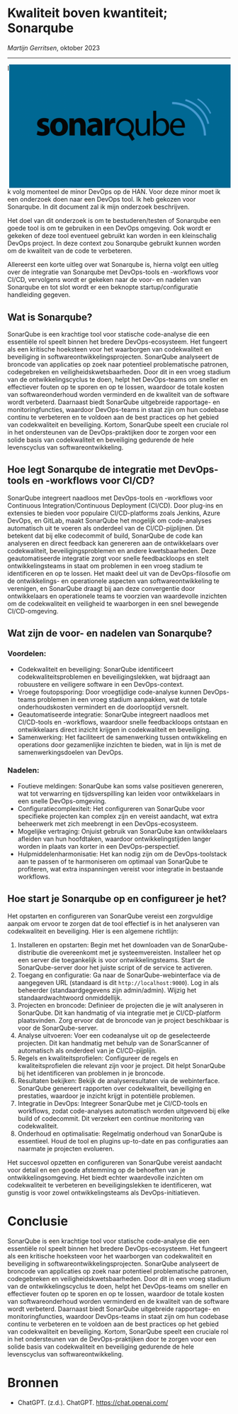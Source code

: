 <link href="style.css" rel="stylesheet"></link>

# Kwaliteit boven kwantiteit; Sonarqube

*Martijn Gerritsen*, oktober 2023
<hr>

<img src="sonarqube-logo-blue.png" width="500" style="float: right"/>

Ik volg momenteel de minor DevOps op de HAN. Voor deze minor moet ik een onderzoek doen naar een DevOps tool. Ik heb gekozen voor Sonarqube. In dit document zal ik mijn onderzoek beschrijven.

Het doel van dit onderzoek is om te bestuderen/testen of Sonarqube een goede tool is om te gebruiken in een DevOps omgeving. Ook wordt er gekeken of deze tool eventueel gebruikt kan worden in een kleinschalig DevOps project. In deze context zou Sonarqube gebruikt kunnen worden om de kwaliteit van de code te verbeteren.

Allereerst een korte uitleg over wat Sonarqube is, hierna volgt een uitleg over  de integratie van Sonarqube met DevOps-tools en -workflows voor CI/CD, vervolgens wordt er gekeken naar de voor- en nadelen van Sonarqube en tot slot wordt er een beknopte startup/configuratie handleiding gegeven.

## Wat is Sonarqube?
SonarQube is een krachtige tool voor statische code-analyse die een essentiële rol speelt binnen het bredere DevOps-ecosysteem. Het fungeert als een kritische hoeksteen voor het waarborgen van codekwaliteit en beveiliging in softwareontwikkelingsprojecten. SonarQube analyseert de broncode van applicaties op zoek naar potentieel problematische patronen, codegebreken en veiligheidskwetsbaarheden. Door dit in een vroeg stadium van de ontwikkelingscyclus te doen, helpt het DevOps-teams om sneller en effectiever fouten op te sporen en op te lossen, waardoor de totale kosten van softwareonderhoud worden verminderd en de kwaliteit van de software wordt verbeterd. Daarnaast biedt SonarQube uitgebreide rapportage- en monitoringfuncties, waardoor DevOps-teams in staat zijn om hun codebase continu te verbeteren en te voldoen aan de best practices op het gebied van codekwaliteit en beveiliging. Kortom, SonarQube speelt een cruciale rol in het ondersteunen van de DevOps-praktijken door te zorgen voor een solide basis van codekwaliteit en beveiliging gedurende de hele levenscyclus van softwareontwikkeling.

## Hoe legt Sonarqube de integratie met DevOps-tools en -workflows voor CI/CD?
SonarQube integreert naadloos met DevOps-tools en -workflows voor Continuous Integration/Continuous Deployment (CI/CD). Door plug-ins en extensies te bieden voor populaire CI/CD-platforms zoals Jenkins, Azure DevOps, en GitLab, maakt SonarQube het mogelijk om code-analyses automatisch uit te voeren als onderdeel van de CI/CD-pijplijnen. Dit betekent dat bij elke codecommit of build, SonarQube de code kan analyseren en direct feedback kan genereren aan de ontwikkelaars over codekwaliteit, beveiligingsproblemen en andere kwetsbaarheden. Deze geautomatiseerde integratie zorgt voor snelle feedbackloops en stelt ontwikkelingsteams in staat om problemen in een vroeg stadium te identificeren en op te lossen. Het maakt deel uit van de DevOps-filosofie om de ontwikkelings- en operationele aspecten van softwareontwikkeling te verenigen, en SonarQube draagt bij aan deze convergentie door ontwikkelaars en operationele teams te voorzien van waardevolle inzichten om de codekwaliteit en veiligheid te waarborgen in een snel bewegende CI/CD-omgeving.

## Wat zijn de voor- en nadelen van Sonarqube?

### Voordelen:

- Codekwaliteit en beveiliging: SonarQube identificeert codekwaliteitsproblemen en beveiligingslekken, wat bijdraagt aan robuustere en veiligere software in een DevOps-context.
- Vroege foutopsporing: Door vroegtijdige code-analyse kunnen DevOps-teams problemen in een vroeg stadium aanpakken, wat de totale onderhoudskosten vermindert en de doorlooptijd versnelt.
- Geautomatiseerde integratie: SonarQube integreert naadloos met CI/CD-tools en -workflows, waardoor snelle feedbackloops ontstaan en ontwikkelaars direct inzicht krijgen in codekwaliteit en beveiliging.
- Samenwerking: Het faciliteert de samenwerking tussen ontwikkeling en operations door gezamenlijke inzichten te bieden, wat in lijn is met de samenwerkingsdoelen van DevOps.

### Nadelen:

- Foutieve meldingen: SonarQube kan soms valse positieven genereren, wat tot verwarring en tijdsverspilling kan leiden voor ontwikkelaars in een snelle DevOps-omgeving.
- Configuratiecomplexiteit: Het configureren van SonarQube voor specifieke projecten kan complex zijn en vereist aandacht, wat extra beheerwerk met zich meebrengt in een DevOps-ecosysteem.
- Mogelijke vertraging: Onjuist gebruik van SonarQube kan ontwikkelaars afleiden van hun hoofdtaken, waardoor ontwikkelingstijden langer worden in plaats van korter in een DevOps-perspectief.
- Hulpmiddelenharmonisatie: Het kan nodig zijn om de DevOps-toolstack aan te passen of te harmoniseren om optimaal van SonarQube te profiteren, wat extra inspanningen vereist voor integratie in bestaande workflows.

## Hoe start je Sonarqube op en configureer je het?
Het opstarten en configureren van SonarQube vereist een zorgvuldige aanpak om ervoor te zorgen dat de tool effectief is in het analyseren van codekwaliteit en beveiliging. Hier is een algemene richtlijn:

1. Installeren en opstarten: Begin met het downloaden van de SonarQube-distributie die overeenkomt met je systeemvereisten. Installeer het op een server die toegankelijk is voor ontwikkelingsteams. Start de SonarQube-server door het juiste script of de service te activeren.
2. Toegang en configuratie: Ga naar de SonarQube-webinterface via de aangegeven URL (standaard is dit `http://localhost:9000`). Log in als beheerder (standaardgegevens zijn admin/admin). Wijzig het standaardwachtwoord onmiddellijk.
3. Projecten en broncode: Definieer de projecten die je wilt analyseren in SonarQube. Dit kan handmatig of via integratie met je CI/CD-platform plaatsvinden. Zorg ervoor dat de broncode van je project beschikbaar is voor de SonarQube-server.
4. Analyse uitvoeren: Voer een codeanalyse uit op de geselecteerde projecten. Dit kan handmatig met behulp van de SonarScanner of automatisch als onderdeel van je CI/CD-pijplijn.
5. Regels en kwaliteitsprofielen: Configureer de regels en kwaliteitsprofielen die relevant zijn voor je project. Dit helpt SonarQube bij het identificeren van problemen in je broncode.
6. Resultaten bekijken: Bekijk de analyseresultaten via de webinterface. SonarQube genereert rapporten over codekwaliteit, beveiliging en prestaties, waardoor je inzicht krijgt in potentiële problemen.
7. Integratie in DevOps: Integreer SonarQube met je CI/CD-tools en workflows, zodat code-analyses automatisch worden uitgevoerd bij elke build of codecommit. Dit verzekert een continue monitoring van codekwaliteit.
8. Onderhoud en optimalisatie: Regelmatig onderhoud van SonarQube is essentieel. Houd de tool en plugins up-to-date en pas configuraties aan naarmate je projecten evolueren.

Het succesvol opzetten en configureren van SonarQube vereist aandacht voor detail en een goede afstemming op de behoeften van je ontwikkelingsomgeving. Het biedt echter waardevolle inzichten om codekwaliteit te verbeteren en beveiligingslekken te identificeren, wat gunstig is voor zowel ontwikkelingsteams als DevOps-initiatieven.

# Conclusie
SonarQube is een krachtige tool voor statische code-analyse die een essentiële rol speelt binnen het bredere DevOps-ecosysteem. Het fungeert als een kritische hoeksteen voor het waarborgen van codekwaliteit en beveiliging in softwareontwikkelingsprojecten. SonarQube analyseert de broncode van applicaties op zoek naar potentieel problematische patronen, codegebreken en veiligheidskwetsbaarheden. Door dit in een vroeg stadium van de ontwikkelingscyclus te doen, helpt het DevOps-teams om sneller en effectiever fouten op te sporen en op te lossen, waardoor de totale kosten van softwareonderhoud worden verminderd en de kwaliteit van de software wordt verbeterd. Daarnaast biedt SonarQube uitgebreide rapportage- en monitoringfuncties, waardoor DevOps-teams in staat zijn om hun codebase continu te verbeteren en te voldoen aan de best practices op het gebied van codekwaliteit en beveiliging. Kortom, SonarQube speelt een cruciale rol in het ondersteunen van de DevOps-praktijken door te zorgen voor een solide basis van codekwaliteit en beveiliging gedurende de hele levenscyclus van softwareontwikkeling.

# Bronnen
- ChatGPT. (z.d.). ChatGPT. https://chat.openai.com/